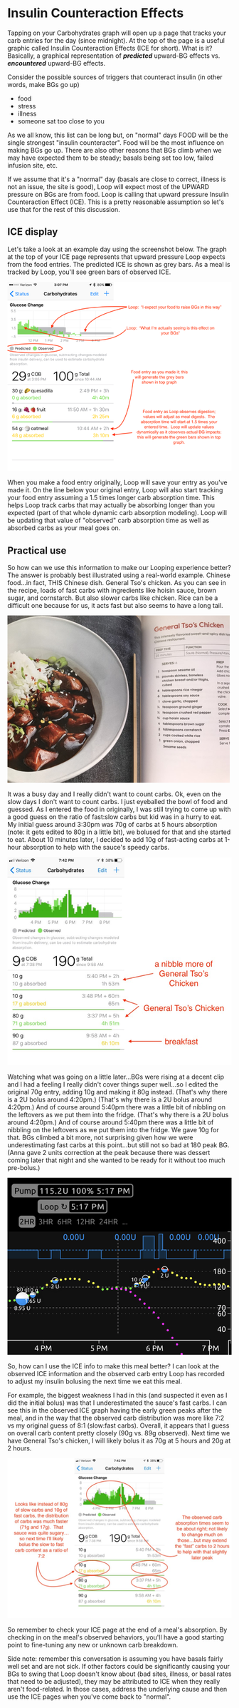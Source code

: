 # Insulin Counteraction Effects

Tapping on your Carbohydrates graph will open up a page that tracks your carb entries for the day (since midnight).  At the top of the page is a useful graphic called Insulin Counteraction Effects (ICE for short).  What is it?  Basically, a graphical representation of **<i>predicted</i>** upward-BG effects vs. <i>**encountered</i>** upward-BG effects.

Consider the possible sources of triggers that counteract insulin (in other words, make BGs go up)

* food
* stress
* illness
* someone sat too close to you

As we all know, this list can be long but, on "normal" days FOOD will be the single strongest "insulin counteracter".  Food will be the most influence on making BGs go up.  There are also other reasons that BGs climb when we may have expected them to be steady; basals being set too low, failed infusion site, etc.

If we assume that it's a "normal" day (basals are close to correct, illness is not an issue, the site is good), Loop will expect most of the UPWARD pressure on BGs are from food.  Loop is calling that upward pressure Insulin Counteraction Effect (ICE).  This is a pretty reasonable assumption so let's use that for the rest of this discussion.

## ICE display

Let's take a look at an example day using the screenshot below.  The graph at the top of your ICE page represents that upward pressure Loop expects from the food entries.  The predicted ICE is shown as grey bars.  As a meal is tracked by Loop, you'll see green bars of observed ICE.

![img/ice-3.png](img/ice-3.png)

When you make a food entry originally, Loop will save your entry as you've made it.  On the line below your original entry, Loop will also start tracking your food entry assuming a 1.5 times longer carb absorption time.  This helps Loop track carbs that may actually be absorbing longer than you expected (part of that whole dynamic carb absorption modeling).  Loop will be updating that value of "observed" carb absorption time as well as absorbed carbs as your meal goes on.

## Practical use

So how can we use this information to make our Looping experience better?  The answer is probably best illustrated using a real-world example.  Chinese food...in fact, THIS Chinese dish.  General Tso's chicken.  As you can see in the recipe, loads of fast carbs with ingredients like hoisin sauce, brown sugar, and cornstarch.  But also slower carbs like chicken.  Rice can be a difficult one because for us, it acts fast but also seems to have a long tail.

![img/ice.jpg](img/ice.jpg)

It was a busy day and I really didn't want to count carbs.  Ok, even on the slow days I don't want to count carbs.  I just eyeballed the bowl of food and guessed.  As I entered the food in originally, I was still trying to come up with a good guess on the ratio of fast:slow carbs but kid was in a hurry to eat.  My initial guess around 3:30pm was 70g of carbs at 5 hours absorption (note: it gets edited to 80g in a little bit), we bolused for that and she started to eat.  About 10 minutes later, I decided to add 10g of fast-acting carbs at 1-hour absorption to help with the sauce's speedy carbs.

![img/ice-2.jpg](img/ice-2.jpg)

Watching what was going on a little later...BGs were rising at a decent clip and I had a feeling I really didn't cover things super well...so I edited the original 70g entry, adding 10g and making it 80g instead.  (That's why there is a 2U bolus around 4:20pm.)  (That's why there is a 2U bolus around 4:20pm.)  And of course around 5:40pm there was a little bit of nibbling on the leftovers as we put them into the fridge.  (That's why there is a 2U bolus around 4:20pm.)  And of course around 5:40pm there was a little bit of nibbling on the leftovers as we put them into the fridge.  We gave 10g for that.  BGs climbed a bit more, not surprising given how we were underestimating fast carbs at this point...but still not so bad at 180 peak BG.  (Anna gave 2 units correction at the peak because there was dessert coming later that night and she wanted to be ready for it without too much pre-bolus.)

![img/ice-5.png](img/ice-5.png)

So, how can I use the ICE info to make this meal better?  I can look at the observed ICE information and the observed carb entry Loop has recorded to adjust my insulin bolusing the next time we eat this meal.

For example, the biggest weakness I had in this (and suspected it even as I did the initial bolus) was that I underestimated the sauce's fast carbs.  I can see this in the observed ICE graph having the early green peaks after the meal, and in the way that the observed carb distribution was more like 7:2 vs my original guess of 8:1 (slow:fast carbs).  Overall, it appears that I guess on overall carb content pretty closely (90g vs. 89g observed).  Next time we have General Tso's chicken, I will likely bolus it as 70g at 5 hours and 20g at 2 hours.

![img/ice-6.jpg](img/ice-6.jpg)

So remember to check your ICE page at the end of a meal's absorption.  By checking in on the meal's observed behaviors, you'll have a good starting point to fine-tuning any new or unknown carb breakdown.

Side note:  remember this conversation is assuming you have basals fairly well set and are not sick.  If other factors could be significantly causing your BGs to swing that Loop doesn't know about (bad sites, illness, or basal rates that need to be adjusted), they may be attributed to ICE when they really aren't food-related.  In those cases, address the underlying cause and then use the ICE pages when you've come back to "normal".
